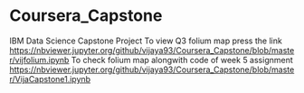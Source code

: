 # Coursera_Capstone
IBM Data Science Capstone Project
To view Q3 folium map press the link
https://nbviewer.jupyter.org/github/vijaya93/Coursera_Capstone/blob/master/vijfolium.ipynb
To check folium map alongwith code of week 5 assignment
https://nbviewer.jupyter.org/github/vijaya93/Coursera_Capstone/blob/master/VijaCapstone1.ipynb
